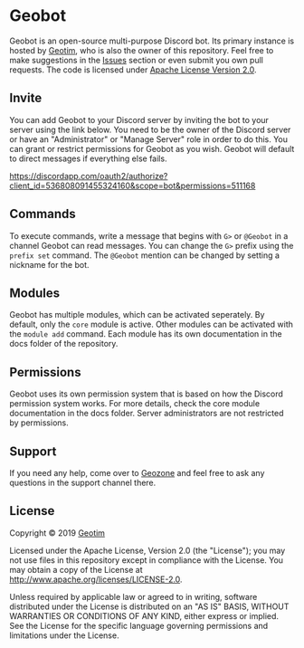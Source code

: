 # Geobot

Geobot is an open-source multi-purpose Discord bot.
Its primary instance is hosted by [Geotim](https://github.com/geotim90), who is also the owner of this repository.
Feel free to make suggestions in the [Issues](https://github.com/geotim90/geobot/issues) section or even submit you own pull requests.
The code is licensed under [Apache License Version 2.0](#license).

## Invite

You can add Geobot to your Discord server by inviting the bot to your server using the link below.
You need to be the owner of the Discord server or have an "Administrator" or "Manage Server" role in order to do this.
You can grant or restrict permissions for Geobot as you wish.
Geobot will default to direct messages if everything else fails.

https://discordapp.com/oauth2/authorize?client_id=536808091455324160&scope=bot&permissions=511168

## Commands

To execute commands, write a message that begins with `G>` or `@Geobot` in a channel Geobot can read messages.
You can change the `G>` prefix using the `prefix set` command.
The `@Geobot` mention can be changed by setting a nickname for the bot.

## Modules

Geobot has multiple modules, which can be activated seperately.
By default, only the `core` module is active.
Other modules can be activated with the `module add` command.
Each module has its own documentation in the docs folder of the repository.

## Permissions

Geobot uses its own permission system that is based on how the Discord permission system works.
For more details, check the core module documentation in the docs folder.
Server administrators are not restricted by permissions.

## Support

If you need any help, come over to [Geozone](https://discord.gg/jKVZFhD) and feel free to ask any questions in the support channel there.

## License

Copyright &copy; 2019 [Geotim](https://github.com/geotim90)

Licensed under the Apache License, Version 2.0 (the "License"); you may not use files in this repository except in
compliance with the License. You may obtain a copy of the License at http://www.apache.org/licenses/LICENSE-2.0.

Unless required by applicable law or agreed to in writing, software distributed under the License is distributed on an
"AS IS" BASIS, WITHOUT WARRANTIES OR CONDITIONS OF ANY KIND, either express or implied. See the License for the
specific language governing permissions and limitations under the License.
